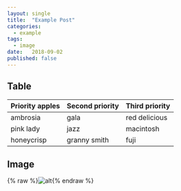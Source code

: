 ```yaml
---
layout: single
title:  "Example Post"
categories:
  - example
tags:
  - image
date:   2018-09-02
published: false 
---
```


## Table

| Priority apples | Second priority | Third priority |
|-------|--------|---------|
| ambrosia | gala | red delicious |
| pink lady | jazz | macintosh |
| honeycrisp | granny smith | fuji |

## Image 

{% raw %}![alt](/assets/images/city1.jpg){% endraw %}
